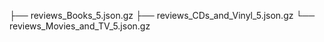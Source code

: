 
├── reviews_Books_5.json.gz
├── reviews_CDs_and_Vinyl_5.json.gz
└── reviews_Movies_and_TV_5.json.gz
